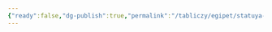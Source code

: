 ```yaml
---
{"ready":false,"dg-publish":true,"permalink":"/tabliczy/egipet/statuya-mikerina-s-zhenoj-i-boginyami/","dgPassFrontmatter":true}
---
```



